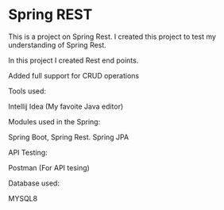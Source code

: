 # Spring REST

This is a project on Spring Rest. I created this project to test my understanding of Spring Rest. 

In this project I created Rest end points.

Added full support for CRUD operations

Tools used:

Intellij Idea (My favoite Java editor)

Modules used in the Spring:

Spring Boot, Spring Rest. Spring JPA



API Testing:

Postman (For API tesing)

Database used:

MYSQL8

